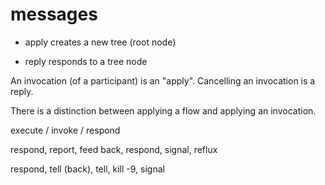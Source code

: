 
# messages

* apply
  creates a new tree (root node)

* reply
  responds to a tree node

An invocation (of a participant) is an "apply". Cancelling an invocation is a reply.

There is a distinction between applying a flow and applying an invocation.

execute / invoke / respond

respond, report, feed back, respond, signal, reflux

respond, tell (back), tell, kill -9, signal


